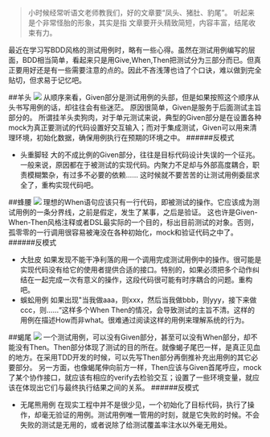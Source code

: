 >小时候经常听语文老师教我们，好的文章要“凤头、猪肚、豹尾”。
听起来是个非常怪胎的形象，其实是指
文章要开头精致简短，内容丰富，结尾收束有力。

最近在学习写BDD风格的测试用例时，略有一些心得。虽然在测试用例编写的层面，BDD相当简单，看起来只是用Give,When,Then把测试分为三部分而已。但真正要用好还是有一些需要注意的点的。因此不吝浅薄也诌了个口诀，难以做到完全贴切，但求易于记忆吧。

##羊头
![](http://upload-images.jianshu.io/upload_images/2453618-05f05e0b5889b7d7.jpeg?imageMogr2/auto-orient/strip%7CimageView2/2/w/1240)
从顺序来看，Given部分是测试用例的头部，但是如果按照这个顺序从头书写用例的话，却往往会有些迷茫。 原因很简单，Given是服务于后面测试主旨部分的。
所谓挂羊头卖狗肉，对于单元测试来说，典型的Given部分是在设置各种mock为真正要测试的代码设置好交互输入；而对于集成测试，Given可以用来清理环境，初始化数据，确保用例执行在预期的环境之中。
######反模式 
- 头重脚轻
大的不成比例的Given部分，往往是目标代码设计失误的一个征兆。一般来说，原因都在于被测试的实现代码。内聚力不足却与外部高度耦合，职责模糊繁杂，有过多不必要的依赖…… 这时候就不要苦苦的让测试用例委屈求全了，重构实现代码吧。

##蜂腰
![](http://upload-images.jianshu.io/upload_images/2453618-42cc6ebadc4dd47a.png?imageMogr2/auto-orient/strip%7CimageView2/2/w/1240)
理想的When语句应该只有一行代码，即被测试的操作。它应该成为测试用例的一条分界线，之前是假定，发生了某事，之后是验证。
这也许是Given-When-Then风格注释或者DSL最实际的一个目的，标出目前测试的对象。否则，孤零零的一行调用很容易被淹没在各种初始化，mock和验证代码之中了。
######反模式 
- 大肚皮
如果发现不能干净利落的用一个调用完成测试用例中的操作。很可能是实现代码没有给它的使用者提供合适的接口。特别的，如果必须把多个动作纠结在一起完成一次有意义的操作，这段代码很可能有时序耦合的问题。重构吧。
- 蜈蚣用例
如果出现"当我做aaa，则xxx，然后当我做bbb，则yyy，接下来做ccc，则……“这样多个When Then的情况，会导致测试的主旨不清。这样的用例在描述How而非what。很难通过阅读这样的用例来理解系统的行为。

##蝎尾
![](http://upload-images.jianshu.io/upload_images/2453618-b1f17ad2212c809c.jpg?imageMogr2/auto-orient/strip%7CimageView2/2/w/1240)
一个测试用例，可以没有Given部分，甚至可以没有When部分，却不能没有Then。Then部分体现了测试的目的所在。就像蝎子尾巴一样，是真正见血的地方。在采用TDD开发的时候，可以先写Then部分再倒推补充出用例的其它必要部分。
另一方面，也像蝎尾伸向前方一样，Then应该与Given首尾呼应，mock了某个协作接口，就应该有相应的verify去检验交互；设置了一些环境变量，就应该在体现出它们与最终执行结果之间的关系。
######反模式 
- 无尾熊用例
在现实工程中并不是很少见，一个初始化了目标代码，执行了操作，却毫无验证的用例。测试用例唯一管用的时刻，就是它失败的时候。不会失败的测试是无用的，或者说除了给测试覆盖率注水以外毫无用处。
